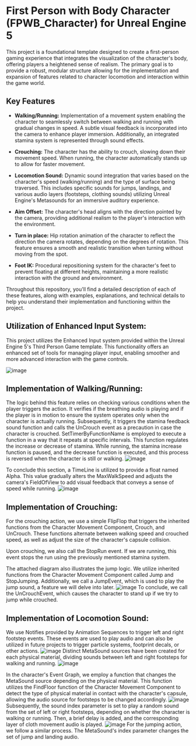 # First Person with Body Character (FPWB_Character) for Unreal Engine 5

This project is a foundational template designed to create a first-person gaming experience that integrates the visualization of the character's body, offering players a heightened sense of realism. The primary goal is to provide a robust, modular structure allowing for the implementation and expansion of features related to character locomotion and interaction within the game world.

## Key Features

- **Walking/Running:** Implementation of a movement system enabling the character to seamlessly switch between walking and running with gradual changes in speed. A subtle visual feedback is incorporated into the camera to enhance player immersion. Additionally, an integrated stamina system is represented through sound effects.

- **Crouching:** The character has the ability to crouch, slowing down their movement speed. When running, the character automatically stands up to allow for faster movement.

- **Locomotion Sound:** Dynamic sound integration that varies based on the character's speed (walking/running) and the type of surface being traversed. This includes specific sounds for jumps, landings, and various audio layers (footsteps, clothing sounds) utilizing Unreal Engine's Metasounds for an immersive auditory experience.

- **Aim Offset:** The character's head aligns with the direction pointed by the camera, providing additional realism to the player's interaction with the environment.

- **Turn in place:** Hip rotation animation of the character to reflect the direction the camera rotates, depending on the degrees of rotation. This feature ensures a smooth and realistic transition when turning without moving from the spot.

- **Foot IK:** Procedural repositioning system for the character's feet to prevent floating at different heights, maintaining a more realistic interaction with the ground and environment.

Throughout this repository, you'll find a detailed description of each of these features, along with examples, explanations, and technical details to help you understand their implementation and functioning within the project.



## Utilization of Enhanced Input System:

This project utilizes the Enhanced Input system provided within the Unreal Engine 5's Third Person Game template. This functionality offers an enhanced set of tools for managing player input, enabling smoother and more advanced interaction with the game controls.


![image](https://github.com/juanchini220/FPWB_Character/assets/53541328/72f1d619-9857-416b-af4f-1199e2cba2f0)


## Implementation of Walking/Running:

The logic behind this feature relies on checking various conditions when the player triggers the action. It verifies if the breathing audio is playing and if the player is in motion to ensure the system operates only when the character is actually running. Subsequently, it triggers the stamina feedback sound function and calls the UnCrouch event as a precaution in case the character is crouched.
SetTimerByFunctionName is employed to execute a function in a way that it repeats at specific intervals. This function regulates the increase or decrease of stamina. While running, the stamina increase function is paused, and the decrease function is executed, and this process is reversed when the character is still or walking.
![image](https://github.com/juanchini220/FPWB_Character/blob/main/Images%20and%20GIFs/EventGraph_Run-StaminaLogic.PNG?raw=true)


To conclude this section, a TimeLine is utilized to provide a float named Alpha. This value gradually alters the MaxWalkSpeed and adjusts the camera's FieldOfView to add visual feedback that conveys a sense of speed while running.
![image](https://github.com/juanchini220/FPWB_Character/blob/main/Images%20and%20GIFs/EventGraph_Run-StaminaLogic_02.PNG?raw=true)


## Implementation of Crouching:

For the crouching action, we use a simple FlipFlop that triggers the inherited functions from the Character Movement Component, Crouch, and UnCrouch. These functions alternate between walking speed and crouched speed, as well as adjust the size of the character's capsule collision.

Upon crouching, we also call the StopRun event. If we are running, this event stops the run using the previously mentioned stamina system.

The attached diagram also illustrates the jump logic. We utilize inherited functions from the Character Movement Component called Jump and StopJumping. Additionally, we call a JumpEvent, which is used to play the jump sound, a feature we will delve into later.
![image](https://github.com/juanchini220/FPWB_Character/blob/main/Images%20and%20GIFs/EventGraph_CrouchJumpLogic.PNG?raw=true)
To conclude, we call the UnCrouchEvent, which causes the character to stand up if we try to jump while crouched.


## Implementation of Locomotion Sound:

We use Notifies provided by Animation Sequences to trigger left and right footstep events. These events are used to play audio and can also be utilized in future projects to trigger particle systems, footprint decals, or other actions.
![image](https://github.com/juanchini220/FPWB_Character/blob/main/Images%20and%20GIFs/AnimSequencer_Notifies.PNG?raw=true)
Distinct MetaSound sources have been created for each physical material, dividing sounds between left and right footsteps for walking and running.
![image](https://github.com/juanchini220/FPWB_Character/blob/main/Images%20and%20GIFs/MetaSound_FS_Concrete.PNG?raw=true)

In the character's Event Graph, we employ a function that changes the MetaSound source depending on the physical material. This function utilizes the FindFloor function of the Character Movement Component to detect the type of physical material in contact with the character's capsule, allowing the audio source for footsteps to be changed accordingly.
![image](https://github.com/juanchini220/FPWB_Character/blob/main/Images%20and%20GIFs/ChangeSoundPhysicalMaterial_function.PNG?raw=true)
Subsequently, the sound index parameter is set to play a random sound from the set of left or right footsteps, depending on whether the character is walking or running. Then, a brief delay is added, and the corresponding layer of cloth movement audio is played.
![image](https://github.com/juanchini220/FPWB_Character/blob/main/Images%20and%20GIFs/EventGraph_LocomotionSounds.PNG?raw=true)
For the jumping action, we follow a similar process. The MetaSound's index parameter changes the set of jump and landing audio.



